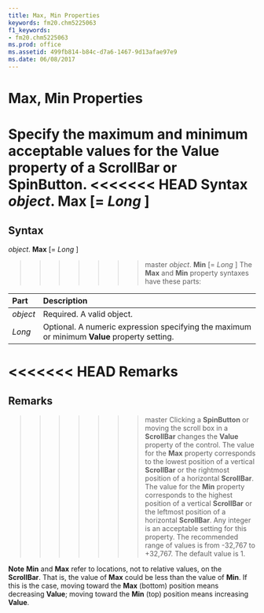 ```yaml
---
title: Max, Min Properties
keywords: fm20.chm5225063
f1_keywords:
- fm20.chm5225063
ms.prod: office
ms.assetid: 499fb814-b84c-d7a6-1467-9d13afae97e9
ms.date: 06/08/2017
---
```



# Max, Min Properties



Specify the maximum and minimum acceptable values for the  **Value** property of a **ScrollBar** or **SpinButton**.
<<<<<<< HEAD
 **Syntax**
 _object_. **Max** [= _Long_ ]
=======

## Syntax

_object_. **Max** [= _Long_ ]
>>>>>>> master
 _object_. **Min** [= _Long_ ]
The  **Max** and **Min** property syntaxes have these parts:


|**Part**|**Description**|
|:-----|:-----|
| _object_|Required. A valid object.|
| _Long_|Optional. A numeric expression specifying the maximum or minimum  **Value** property setting.|

<<<<<<< HEAD
 **Remarks**
=======
## Remarks

>>>>>>> master
Clicking a  **SpinButton** or moving the scroll box in a **ScrollBar** changes the **Value** property of the control.
The value for the  **Max** property corresponds to the lowest position of a vertical **ScrollBar** or the rightmost position of a horizontal **ScrollBar**. The value for the **Min** property corresponds to the highest position of a vertical **ScrollBar** or the leftmost position of a horizontal **ScrollBar**.
Any integer is an acceptable setting for this property. The recommended range of values is from -32,767 to +32,767. The default value is 1.

 **Note**   **Min** and **Max** refer to locations, not to relative values, on the **ScrollBar**. That is, the value of **Max** could be less than the value of **Min**. If this is the case, moving toward the **Max** (bottom) position means decreasing **Value**; moving toward the **Min** (top) position means increasing **Value**.


